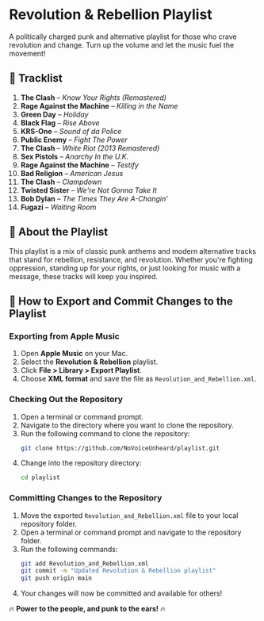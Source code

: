 # Revolution & Rebellion Playlist

A politically charged punk and alternative playlist for those who crave revolution and change. Turn up the volume and let the music fuel the movement!

## 📜 Tracklist
1. **The Clash** – *Know Your Rights (Remastered)*
2. **Rage Against the Machine** – *Killing in the Name*
3. **Green Day** – *Holiday*
4. **Black Flag** – *Rise Above*
5. **KRS-One** – *Sound of da Police*
6. **Public Enemy** – *Fight The Power*
7. **The Clash** – *White Riot (2013 Remastered)*
8. **Sex Pistols** – *Anarchy In the U.K.*
9. **Rage Against the Machine** – *Testify*
10. **Bad Religion** – *American Jesus*
11. **The Clash** – *Clampdown*
12. **Twisted Sister** – *We're Not Gonna Take It*
13. **Bob Dylan** – *The Times They Are A-Changin'*
14. **Fugazi** – *Waiting Room*

## 🎸 About the Playlist
This playlist is a mix of classic punk anthems and modern alternative tracks that stand for rebellion, resistance, and revolution. Whether you're fighting oppression, standing up for your rights, or just looking for music with a message, these tracks will keep you inspired.

## 🔄 How to Export and Commit Changes to the Playlist

### Exporting from Apple Music
1. Open **Apple Music** on your Mac.
2. Select the **Revolution & Rebellion** playlist.
3. Click **File > Library > Export Playlist**.
4. Choose **XML format** and save the file as `Revolution_and_Rebellion.xml`.

### Checking Out the Repository
1. Open a terminal or command prompt.
2. Navigate to the directory where you want to clone the repository.
3. Run the following command to clone the repository:
   ```sh
   git clone https://github.com/NoVoiceUnheard/playlist.git
   ```
4. Change into the repository directory:
   ```sh
   cd playlist
   ```

### Committing Changes to the Repository
1. Move the exported `Revolution_and_Rebellion.xml` file to your local repository folder.
2. Open a terminal or command prompt and navigate to the repository folder.
3. Run the following commands:
   ```sh
   git add Revolution_and_Rebellion.xml
   git commit -m "Updated Revolution & Rebellion playlist"
   git push origin main
   ```
4. Your changes will now be committed and available for others!

🔥 **Power to the people, and punk to the ears!** 🔥
